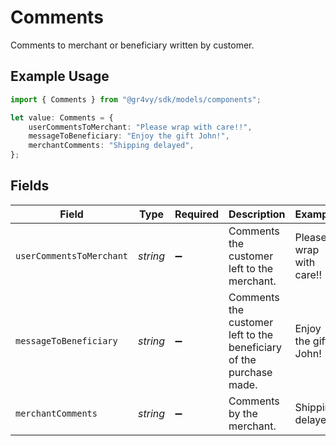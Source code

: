 # Comments

Comments to merchant or beneficiary written by customer.

## Example Usage

```typescript
import { Comments } from "@gr4vy/sdk/models/components";

let value: Comments = {
    userCommentsToMerchant: "Please wrap with care!!",
    messageToBeneficiary: "Enjoy the gift John!",
    merchantComments: "Shipping delayed",
};
```

## Fields

| Field                                                               | Type                                                                | Required                                                            | Description                                                         | Example                                                             |
| ------------------------------------------------------------------- | ------------------------------------------------------------------- | ------------------------------------------------------------------- | ------------------------------------------------------------------- | ------------------------------------------------------------------- |
| `userCommentsToMerchant`                                            | *string*                                                            | :heavy_minus_sign:                                                  | Comments the customer left to the merchant.                         | Please wrap with care!!                                             |
| `messageToBeneficiary`                                              | *string*                                                            | :heavy_minus_sign:                                                  | Comments the customer left to the beneficiary of the purchase made. | Enjoy the gift John!                                                |
| `merchantComments`                                                  | *string*                                                            | :heavy_minus_sign:                                                  | Comments by the merchant.                                           | Shipping delayed                                                    |